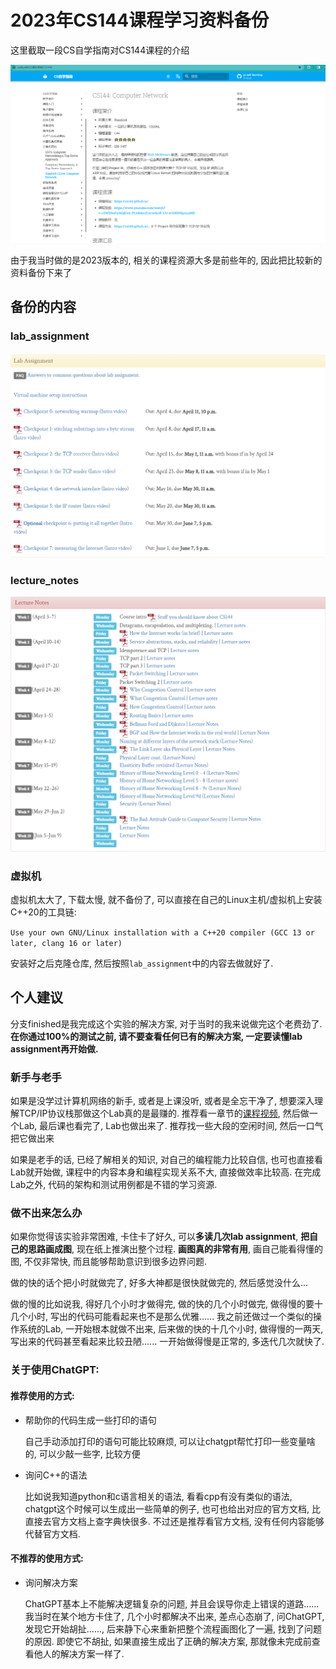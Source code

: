# 2023年CS144课程学习资料备份

这里截取一段CS自学指南对CS144课程的介绍

![image-20240307002825196](README.assets/image-20240307002825196.png)

由于我当时做的是2023版本的, 相关的课程资源大多是前些年的, 因此把比较新的资料备份下来了

## 备份的内容

### lab_assignment

![image-20240307003848630](README.assets/image-20240307003848630.png)

### lecture_notes

![image-20240307003819993](README.assets/image-20240307003819993.png)

### 虚拟机

虚拟机太大了, 下载太慢, 就不备份了, 可以直接在自己的Linux主机/虚拟机上安装C++20的工具链: 

`Use your own GNU/Linux installation with a C++20 compiler (GCC 13 or later, clang 16 or later)`

安装好之后克隆仓库, 然后按照`lab_assignment`中的内容去做就好了.



## 个人建议

分支finished是我完成这个实验的解决方案, 对于当时的我来说做完这个老费劲了. **在你通过100%的测试之前, 请不要查看任何已有的解决方案, 一定要读懂lab assignment再开始做.**

### 新手与老手

如果是没学过计算机网络的新手, 或者是上课没听, 或者是全忘干净了, 想要深入理解TCP/IP协议栈那做这个Lab真的是最赚的.  推荐看一章节的[课程视频](https://www.youtube.com/watch?v=r2WZNaFyrbQ&list=PL6RdenZrxrw9inR-IJv-erlOKRHjymxMN), 然后做一个Lab, 最后课也看完了, Lab也做出来了. 推荐找一些大段的空闲时间,  然后一口气把它做出来

如果是老手的话, 已经了解相关的知识, 对自己的编程能力比较自信, 也可也直接看Lab就开始做, 课程中的内容本身和编程实现关系不大, 直接做效率比较高. 在完成Lab之外, 代码的架构和测试用例都是不错的学习资源. 



### 做不出来怎么办

如果你觉得该实验非常困难, 卡住卡了好久, 可以**多读几次lab assignment**, **把自己的思路画成图**, 现在纸上推演出整个过程.  **画图真的非常有用**, 画自己能看得懂的图, 不仅非常快, 而且能够帮助意识到很多边界问题.

做的快的话个把小时就做完了, 好多大神都是很快就做完的, 然后感觉没什么...

做的慢的比如说我, 得好几个小时才做得完, 做的快的几个小时做完, 做得慢的要十几个小时, 写出的代码可能看起来也不是那么优雅...... 我之前还做过一个类似的操作系统的Lab,  一开始根本就做不出来, 后来做的快的十几个小时, 做得慢的一两天, 写出来的代码甚至看起来比较丑陋......  一开始做得慢是正常的, 多迭代几次就快了.



### 关于使用ChatGPT:

#### 推荐使用的方式:

- 帮助你的代码生成一些打印的语句

  自己手动添加打印的语句可能比较麻烦, 可以让chatgpt帮忙打印一些变量啥的, 可以少敲一些字, 比较方便

- 询问C++的语法

  比如说我知道python和c语言相关的语法, 看看cpp有没有类似的语法, chatgpt这个时候可以生成出一些简单的例子, 也可也给出对应的官方文档, 比直接去官方文档上查字典快很多. 不过还是推荐看官方文档, 没有任何内容能够代替官方文档.

#### 不推荐的使用方式:

- 询问解决方案

  ChatGPT基本上不能解决逻辑复杂的问题, 并且会误导你走上错误的道路...... 我当时在某个地方卡住了, 几个小时都解决不出来, 差点心态崩了, 问ChatGPT, 发现它开始胡扯......, 后来静下心来重新把整个流程画图化了一遍, 找到了问题的原因. 即使它不胡扯, 如果直接生成出了正确的解决方案, 那就像未完成前查看他人的解决方案一样了.